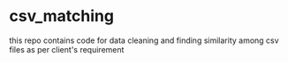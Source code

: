 # csv_matching
this repo contains code for data cleaning and finding similarity among csv files as per client's requirement
